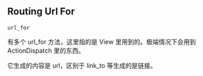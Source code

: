 ## Routing Url For

`url_for`

有多个 url_for 方法，这里指的是 View 里用到的。极端情况下会用到 ActionDispatch 里的东西。

它生成的内容是 url，区别于 link_to 等生成的是链接。

